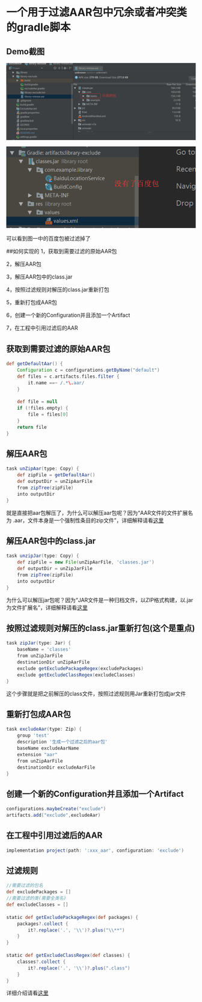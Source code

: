 # 一个用于过滤AAR包中冗余或者冲突类的gradle脚本

## Demo截图
![demo](./img/demo.png)

![demo1](./img/demo1.png)

可以看到图一中的百度包被过滤掉了

##如何实现的
1，获取到需要过滤的原始AAR包

2，解压AAR包

3，解压AAR包中的class.jar

4，按照过滤规则对解压的class.jar重新打包

5，重新打包成AAR包

6，创建一个新的Configuration并且添加一个Artifact

7，在工程中引用过滤后的AAR

## 获取到需要过滤的原始AAR包
```Groovy
def getDefaultAar() {
    Configuration c = configurations.getByName("default")
    def files = c.artifacts.files.filter {
        it.name ==~ /.*\.aar/
    }

    def file = null
    if (!files.empty) {
        file = files[0]
    }
    return file
}
```
## 解压AAR包
```Groovy
task unZipAar(type: Copy) {
    def zipFile = getDefaultAar()
    def outputDir = unZipAarFile
    from zipTree(zipFile)
    into outputDir
}
```
就是直接把aar包解压了，为什么可以解压aar包呢？因为“AAR文件的文件扩展名为 .aar，文件本身是一个强制性条目的zip文件”，详细解释请看[这里](https://developer.android.google.cn/studio/projects/android-library#aar-contents)
## 解压AAR包中的class.jar
```Groovy
task unzipJar(type: Copy) {
    def zipFile = new File(unZipAarFile, 'classes.jar')
    def outputDir = unZipJarFile
    from zipTree(zipFile)
    into outputDir
}
```
为什么可以解压jar包呢？因为“JAR文件是一种归档文件，以ZIP格式构建，以.jar为文件扩展名”，详细解释请看[这里](https://zh.wikipedia.org/zh-hans/JAR_(%E6%96%87%E4%BB%B6%E6%A0%BC%E5%BC%8F))
## 按照过滤规则对解压的class.jar重新打包(这个是重点)
```Groovy
task zipJar(type: Jar) {
    baseName = 'classes'
    from unZipJarFile
    destinationDir unZipAarFile
    exclude getExcludePackageRegex(excludePackages)
    exclude getExcludeClassRegex(excludeClasses)
}
```
这个步骤就是把之前解压的class文件，按照过滤规则用Jar重新打包成jar文件
## 重新打包成AAR包
```Groovy
task excludeAar(type: Zip) {
    group 'test'
    description '生成一个过滤之后的aar包'
    baseName excludeAarName
    extension "aar"
    from unZipAarFile
    destinationDir excludeAarFile
}
```
## 创建一个新的Configuration并且添加一个Artifact
```Groovy
configurations.maybeCreate("exclude")
artifacts.add("exclude",excludeAar)
```
## 在工程中引用过滤后的AAR
```Groovy
implementation project(path: ':xxx_aar', configuration: 'exclude')
```
## 过滤规则
```Groovy
//需要过滤的包名
def excludePackages = []
//需要过滤的类(需要全类名)
def excludeClasses = []

static def getExcludePackageRegex(def packages) {
    packages?.collect {
        it?.replace('.', '\\')?.plus("\\**")
    }
}

static def getExcludeClassRegex(def classes) {
    classes?.collect {
        it?.replace('.', '\\')?.plus(".class")
    }
}
```
详细介绍请看[这里](https://blog.csdn.net/baidu_34012226/article/details/80104771)
